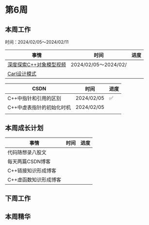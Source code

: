 # 第6周

## 本周工作

时间：2024/02/05～2024/02/11

| 事情                                                         | 时间                 | 进度 |
| ------------------------------------------------------------ | -------------------- | ---- |
| [深度探索C++对象模型视频](https://www.youtube.com/watch?v=t0qMVTzoMiA&list=PLlWS0G6qVHx96YnVEDfgUCWbmFwmbQraO&index=2) | 2024/02/05～2024/02/ |      |
| [Carl设计模式](https://kamacoder.com/designpattern.php)      |                      |      |

| CSDN                      | 时间       | 进度 |
| ------------------------- | ---------- | ---- |
| C++中指针和引用的区别     | 2024/02/05 | ✅    |
| C++中虚表指针的初始化时机 | 2024/02/05 |      |
|                           |            |      |

## 本周成长计划

| 事情                  | 时间 | 进度 |
| --------------------- | ---- | ---- |
| 代码随想录八股文      |      |      |
| 每天两篇CSDN博客      |      |      |
| C++链接知识形成博客   |      |      |
| C++虚函数知识形成博客 |      |      |

## 下周工作

## 本周精华

